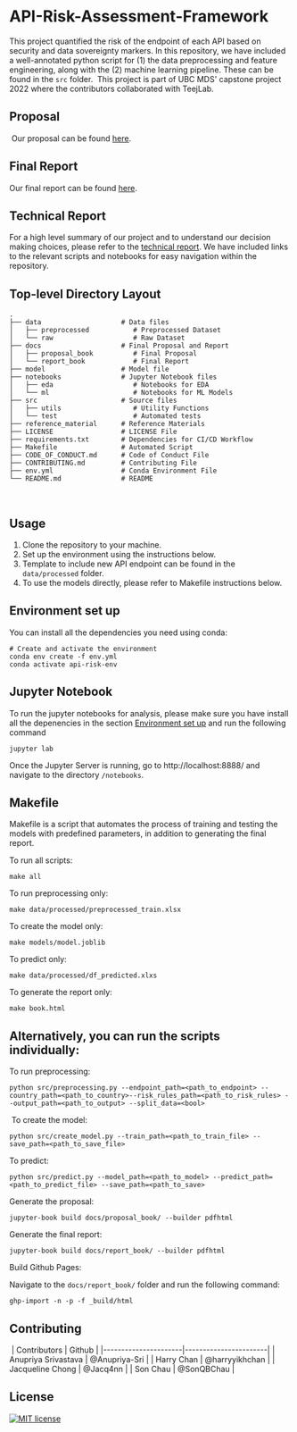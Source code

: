 # API-Risk-Assessment-Framework

This project quantified the risk of the endpoint of each API based on security and data sovereignty markers. In this repository, we have included a well-annotated python script for (1) the data preprocessing and feature engineering, along with the (2) machine learning pipeline. These can be found in the `src` folder.
​
This project is part of UBC MDS' capstone project 2022 where the contributors collaborated with TeejLab.
​

## Proposal

​
Our proposal can be found [here](https://github.com/teejlab/API-Risk-Assessment-Framework/blob/main/docs/proposal_book/_build/pdf/book.pdf).
​

## Final Report

Our final report can be found [here](https://teejlab.github.io/API-Risk-Assessment-Framework/intro.html).
​

## Technical Report

For a high level summary of our project and to understand our decision making choices, please refer to the [technical report](https://github.com/teejlab/API-Risk-Assessment-Framework/blob/main/docs/technical_report.md).
We have included links to the relevant scripts and notebooks for easy navigation within the repository.
​

## Top-level Directory Layout

    .
    ├── data                    # Data files
    │   ├── preprocessed           # Preprocessed Dataset
    │   └── raw                    # Raw Dataset
    ├── docs                    # Final Proposal and Report
    │   ├── proposal_book          # Final Proposal
    │   └── report_book            # Final Report
    ├── model                   # Model file
    ├── notebooks               # Jupyter Notebook files 
    │   ├── eda                    # Notebooks for EDA
    │   └── ml                     # Notebooks for ML Models
    ├── src                     # Source files
    │   ├── utils                  # Utility Functions
    │   └── test                   # Automated tests
    ├── reference_material      # Reference Materials
    ├── LICENSE                 # LICENSE File
    ├── requirements.txt        # Dependencies for CI/CD Workflow
    ├── Makefile                # Automated Script
    ├── CODE_OF_CONDUCT.md      # Code of Conduct File
    ├── CONTRIBUTING.md         # Contributing File
    ├── env.yml                 # Conda Environment File
    └── README.md               # README
​

## Usage

1. Clone the repository to your machine.
2. Set up the environment using the instructions below.
3. Template to include new API endpoint can be found in the `data/processed` folder.
4. To use the models directly, please refer to Makefile instructions below.
​

## Environment set up

You can install all the dependencies you need using conda:

```
# Create and activate the environment
conda env create -f env.yml
conda activate api-risk-env
```

## Jupyter Notebook

To run the jupyter notebooks for analysis, please make sure you have install all the depenencies in the section [Environment set up](https://github.com/teejlab/API-Risk-Assessment-Framework#environment-set-up) and run the following command

```
jupyter lab
```

Once the Jupyter Server is running, go to http://localhost:8888/ and navigate to the directory `/notebooks`.




## Makefile
Makefile is a script that automates the process of training and testing the models with predefined parameters, in addition to generating the final report.

To run all scripts:

```
make all
```

To run preprocessing only:

```
make data/processed/preprocessed_train.xlsx
```

To create the model only:

```
make models/model.joblib
```

To predict only:

```
make data/processed/df_predicted.xlxs
```

To generate the report only:

```
make book.html
```

## Alternatively, you can run the scripts individually:

To run preprocessing:
    
```
python src/preprocessing.py --endpoint_path=<path_to_endpoint> --country_path=<path_to_country>--risk_rules_path=<path_to_risk_rules> --output_path=<path_to_output> --split_data=<bool>
```
​
To create the model:
    
```
python src/create_model.py --train_path=<path_to_train_file> --save_path=<path_to_save_file>
```

To predict:
    
```
python src/predict.py --model_path=<path_to_model> --predict_path=<path_to_predict_file> --save_path=<path_to_save>
```

Generate the proposal:

```
jupyter-book build docs/proposal_book/ --builder pdfhtml
```

Generate the final report:
    
```
jupyter-book build docs/report_book/ --builder pdfhtml
```

Build Github Pages:

Navigate to the `docs/report_book/` folder and run the following command:


```
ghp-import -n -p -f _build/html
```


## Contributing

​
| Contributors         | Github                |
|----------------------|-----------------------|
| Anupriya Srivastava  | \@Anupriya-Sri        |
| Harry Chan           | \@harryyikhchan       |
| Jacqueline Chong     | \@Jacq4nn             |
| Son Chau             | \@SonQBChau           |
​

## License

[![MIT license](https://img.shields.io/badge/License-MIT-blue.svg)](https://github.com/teejlab/API-Risk-Assessment-Framework/blob/readme/LICENSE)
